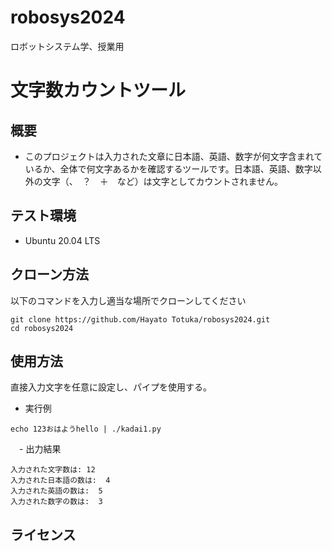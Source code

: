 # robosys2024
ロボットシステム学、授業用

# 文字数カウントツール


## 概要
- このプロジェクトは入力された文章に日本語、英語、数字が何文字含まれているか、全体で何文字あるかを確認するツールです。日本語、英語、数字以外の文字（、　？　＋　など）は文字としてカウントされません。

## テスト環境
- Ubuntu 20.04 LTS

## クローン方法

  以下のコマンドを入力し適当な場所でクローンしてください
  ```
  git clone https://github.com/Hayato Totuka/robosys2024.git
  cd robosys2024
  ```
## 使用方法
  直接入力文字を任意に設定し、パイプを使用する。
  - 実行例
  ```
  echo 123おはようhello | ./kadai1.py
  ```
　- 出力結果
  ```
 入力された文字数は: 12
 入力された日本語の数は:  4
 入力された英語の数は:  5
 入力された数字の数は:  3
 ```
## ライセンス

 

  
